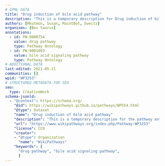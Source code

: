 ```yaml
---
# GPML DATA
title: "Drug induction of bile acid pathway"
description: "This is a temporary description for Drug induction of bile acid pathway"
authors: [Mkutmon, Susan, MaintBot, Eweitz]
organisms: [Bos taurus]
annotations:
  - id: PW:0000754
    value: drug pathway
    type: Pathway Ontology
  - id: PW:0001093
    value: bile acid signaling pathway
    type: Pathway Ontology
# ADDITIONAL DATA
last-edited: 2021-05-21
communities: []
wpid: "WP3253"
# STRUCTURED METADATA FOR SEO
seo:
  type: CreativeWork
schema-jsonld:
  - "@context": https://schema.org/
    "@id": https://wikipathways.github.io/pathways/WP554.html
    "@type": Dataset
    "name": "Drug induction of bile acid pathway"
    "description": "This is a temporary description for the pathway entitled: Drug induction of bile acid pathway"
    "url": "https://www.wikipathways.org/index.php/Pathway:WP3253"
    "license": CC0
    "creator":
    - "@type": Organization
      "name": "WikiPathways"
    "keywords": [
      "drug pathway", "bile acid signaling pathway",
      ]
---
```

